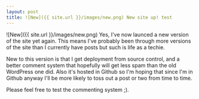 ```yaml
---
layout: post
title: ![New]({{ site.url }}/images/new.png) New site up! test
---
```


![New]({{ site.url }}/images/new.png) Yes, I've now launced a new version of the site yet again.  This means I've probably been through more versions of the site than I currently have posts but such is life as a techie.

New to this version is that I get deployment from source control, and a better comment system that hopefully will get less spam than the old WordPress one did.  Also it's hosted in Github so I'm hoping that since I'm in Github anyway I'll be more likely to toss out a post or two from time to time.

Please feel free to test the commenting system ;).
